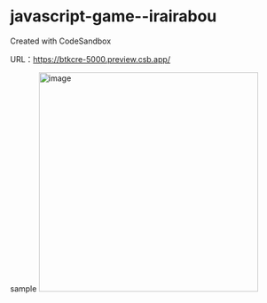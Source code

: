 # javascript-game--irairabou
Created with CodeSandbox

URL：https://btkcre-5000.preview.csb.app/

sample
<img width="395" alt="image" src="https://user-images.githubusercontent.com/66398847/209484171-77923ac9-9d68-45eb-b08e-38eff156bcbc.png">
